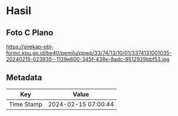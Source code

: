 # Hasil

## Foto C Plano

https://sirekap-obj-formc.kpu.go.id/be40/pemilu/ppwp/33/74/13/10/01/3374131001035-20240215-023935--1129e600-345f-438e-8adc-9512929bbf53.jpg


## Metadata

| Key        | Value               |
| ---------- | ------------------- |
| Time Stamp | 2024-02-15 07:00:44 |



